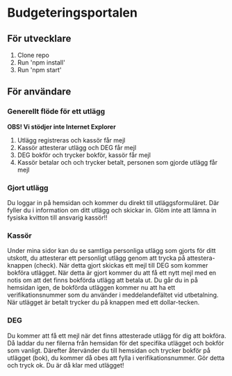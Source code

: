 # Budgeteringsportalen
## För utvecklare
1. Clone repo
2. Run 'npm install'
3. Run 'npm start'

## För användare

### Generellt flöde för ett utlägg

**OBS! Vi stödjer inte Internet Explorer**

1. Utlägg registreras och kassör får mejl
2. Kassör attesterar utlägg och DEG får mejl
3. DEG bokför och trycker bokför, kassör får mejl
4. Kassör betalar och och trycker betalt, personen som gjorde utlägg får mejl

### Gjort utlägg
Du loggar in på hemsidan och kommer du direkt till utläggsformuläret. Där fyller du i information om ditt utlägg och skickar in. Glöm inte att lämna in fysiska kvitton till ansvarig kassör!! 

### Kassör
Under mina sidor kan du se samtliga personliga utlägg som gjorts för ditt utskott, du attesterar ett personligt utlägg genom att trycka på attestera-knappen (check). När detta gjort skickas ett mejl till DEG som kommer bokföra utlägget. När detta är gjort kommer du att få ett nytt mejl med en notis om att det finns bokförda utlägg att betala ut. Du går du in på hemsidan igen, de bokförda utläggen kommer nu att ha ett verifikationsnummer som du använder i meddelandefältet vid utbetalning. När utlägget är betalt trycker du på knappen med ett dollar-tecken. 

### DEG
Du kommer att få ett mejl när det finns attesterade utlägg för dig att bokföra. Då laddar du ner filerna från hemsidan för det specifika utlägget och bokför som vanligt. Därefter återvänder du till hemsidan och trycker bokför på utlägget (bok), du kommer då obes att fylla i verifikationsnummer. Gör detta och tryck ok. Du är då klar med utlägget! 
